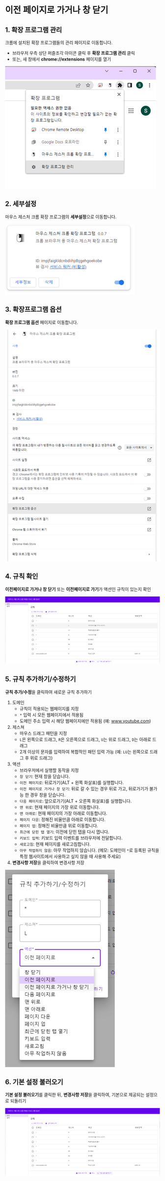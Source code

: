 # 이전 페이지로 가거나 창 닫기

## 1. 확장 프로그램 관리
크롬에 설치된 확장 프로그램들의 관리 페이지로 이동합니다.
  - 브라우저 우측 상단 퍼즐조각 아이콘 클릭 후 **확장 프로그램 관리** 클릭
  - 또는, 새 창에서 **chrome://extensions** 페이지를 열기

![확장 프로그램 관리](/screen_shot/move_to_previous_page/01.png)

## 2. 세부설정
마우스 제스처 크롬 확장 프로그램의 **세부설정**으로 이동합니다.

![02](/screen_shot/move_to_previous_page/02.png)

## 3. 확장프로그램 옵션
**확장 프로그램 옵션** 페이지로 이동합니다.

![03](/screen_shot/move_to_previous_page/03.png)

## 4. 규칙 확인
**이전페이지로 가거나 창 닫기** 또는 **이전페이지로 가기**가 액션인 규칙이 있는지 확인

![04](/screen_shot/move_to_previous_page/04.png)

## 5. 규칙 추가하기/수정하기
**규칙 추가/수정**을 클릭하여 새로운 규칙 추가하기
1. 도메인
    - 규칙이 적용되는 웹페이지를 지정
    - `*` 입력 시 모든 웹페이지에서 적용됨
    - 도메인 주소 입력 시 해당 웹페이지에만 적용됨 (예: www.youtube.com)
2. 제스쳐
    - 마우스 드래그 패턴을 지정
    - `L`은 왼쪽으로 드래그, `R`은 오른쪽으로 드래그, `U`는 위로 드래그, `D`는 아래로 드래그
    - 2개 이상의 문자를 입력하여 복합적인 패턴 입력 가능 (예: `LU`는 왼쪽으로 드래그 후 위로 드래그)
3. 액션
    - 브라우저에서 실행할 동작을 지정
    - `창 닫기`: 현재 창을 닫습니다.
    - `이전 페이지로`: 뒤로가기(ALT + 왼쪽 화살표)를 실행합니다.
    - `이전 페이지로 가거나 창 닫기`: 뒤로 갈 수 있는 경우 뒤로 가고, 뒤로가기가 불가능 한 경우 창을 닫습니다.
    - `다음 페이지로`: 앞으로가기(ALT + 오른쪽 화살표)를 실행합니다.
    - `맨 위로`: 현재 페이지의 가장 위로 이동합니다.
    - `맨 아래로`: 현재 페이지의 가장 아래로 이동합니다.
    - `페이지 다운`: 정해진 비율만큼 아래로 이동합니다.
    - `페이지 업`: 정해진 비율만큼 위로 이동합니다.
    - `최근에 닫힌 탭 열기`: 이전에 닫힌 탭을 다시 엽니다.
    - `키보드 입력`: 키보드 입력 이벤트를 브라우저에 전달합니다.
    - `새로고침`: 현재 페이지를 새로고침합니다.
    - `아무 작업하지 않음`: 아무 작업하지 않습니다. (메모: 도메인이 `*`로 등록된 규칙을 특정 웹사이트에서 사용하고 싶지 않을 때 사용해 주세요)
4. **변경사항 저장**을 클릭하여 변경사항 저장

![05](/screen_shot/move_to_previous_page/05.png)

## 6. 기본 설정 불러오기
**기본 설정 불러오기**를 클릭한 뒤, **변경사항 저장**을 클릭하여, 기본으로 제공되는 설정으로 되돌리기

![06](/screen_shot/move_to_previous_page/06.png)
